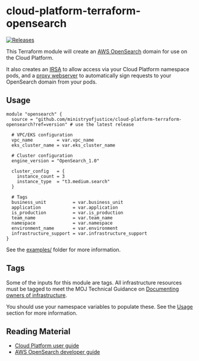 # cloud-platform-terraform-opensearch

[![Releases](https://img.shields.io/github/release/ministryofjustice/cloud-platform-terraform-opensearch/all.svg?style=flat-square)](https://github.com/ministryofjustice/cloud-platform-terraform-opensearch/releases)

This Terraform module will create an [AWS OpenSearch](https://aws.amazon.com/opensearch-service/) domain for use on the Cloud Platform.

It also creates an [IRSA](https://docs.aws.amazon.com/eks/latest/userguide/iam-roles-for-service-accounts.html) to allow access via your Cloud Platform namespace pods, and a [proxy webserver](https://github.com/abutaha/aws-es-proxy) to automatically sign requests to your OpenSearch domain from your pods.

## Usage

```hcl
module "opensearch" {
  source = "github.com/ministryofjustice/cloud-platform-terraform-opensearch?ref=version" # use the latest release

  # VPC/EKS configuration
  vpc_name         = var.vpc_name
  eks_cluster_name = var.eks_cluster_name

  # Cluster configuration
  engine_version = "OpenSearch_1.0"

  cluster_config   = {
    instance_count = 3
    instance_type  = "t3.medium.search"
  }

  # Tags
  business_unit          = var.business_unit
  application            = var.application
  is_production          = var.is_production
  team_name              = var.team_name
  namespace              = var.namespace
  environment_name       = var.environment
  infrastructure_support = var.infrastructure_support
}
```

See the [examples/](examples/) folder for more information.

<!-- BEGIN_TF_DOCS -->

<!-- END_TF_DOCS -->

## Tags

Some of the inputs for this module are tags. All infrastructure resources must be tagged to meet the MOJ Technical Guidance on [Documenting owners of infrastructure](https://technical-guidance.service.justice.gov.uk/documentation/standards/documenting-infrastructure-owners.html).

You should use your namespace variables to populate these. See the [Usage](#usage) section for more information.

## Reading Material

- [Cloud Platform user guide](https://user-guide.cloud-platform.service.justice.gov.uk/#cloud-platform-user-guide)
- [AWS OpenSearch developer guide](https://docs.aws.amazon.com/opensearch-service/latest/developerguide/what-is.html)
